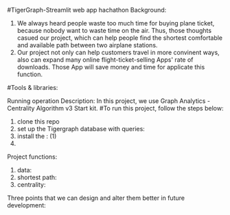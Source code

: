 #TigerGraph-Streamlit web app hachathon
Background:
1. We always heard people waste too much time for buying plane ticket, because nobody want to waste time on the air. Thus, those thoughts casued our project, which can help people find the shortest comfortable and available path between two airplane stations.
2. Our project not only can help customers travel in more convinent ways, also can expand many online flight-ticket-selling Apps' rate of downloads. Those App will save money and time for applicate this function.

#Tools & libraries:

Running operation Description:
In this project, we use Graph Analytics - Centrality Algorithm v3 Start kit. 
#To run this project, follow the steps below:
1. clone this repo
2. set up the Tigergraph database with queries:
3. install the :
    (1) 
4. 

Project functions:
1. data: 
2. shortest path:
3. centrality:

Three points that we can design and alter them better in future development:
